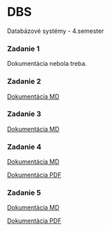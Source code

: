 # DBS
Databázové systémy - 4.semester

### Zadanie 1
Dokumentácia nebola treba.

### Zadanie 2
[Dokumentácia MD](documentation/zadanie2.md)
### Zadanie 3
[Dokumentácia MD](documentation/zadanie3.md)
### Zadanie 4
[Dokumentácia MD](documentation/zadanie4.md)

[Dokumentácia PDF](documentation/zadanie4.pdf)
### Zadanie 5
[Dokumentácia MD](documentation/zadanie5.md)

[Dokumentácia PDF](documentation/zadanie5.pdf)